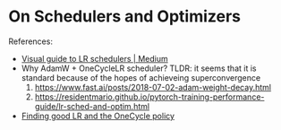 # On Schedulers and Optimizers

References:
- [Visual guide to LR schedulers | Medium](https://freedium.cfd/https://towardsdatascience.com/a-visual-guide-to-learning-rate-schedulers-in-pytorch-24bbb262c863)
- Why AdamW + OneCycleLR scheduler? TLDR: it seems that it is standard because of the hopes of achieveing superconvergence
    1. https://www.fast.ai/posts/2018-07-02-adam-weight-decay.html
    2. https://residentmario.github.io/pytorch-training-performance-guide/lr-sched-and-optim.html
- [Finding good LR and the OneCycle policy](https://towardsdatascience.com/finding-good-learning-rate-and-the-one-cycle-policy-7159fe1db5d6)